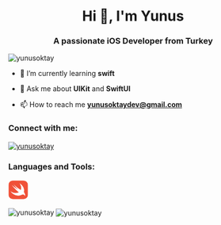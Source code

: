 

<h1 align="center">Hi 👋, I'm Yunus</h1>
<h3 align="center">A passionate iOS Developer from Turkey</h3>

<p align="left"> <img src="https://komarev.com/ghpvc/?username=yunusoktay&label=Profile%20views&color=0e75b6&style=flat" alt="yunusoktay" /> </p>

- 🌱 I’m currently learning **swift**

- 💬 Ask me about **UIKit** and **SwiftUI**

- 📫 How to reach me **yunusoktaydev@gmail.com**

<h3 align="left">Connect with me:</h3>
<p align="left">
<a href="https://linkedin.com/in/yunusoktay" target="blank"><img align="center" src="https://raw.githubusercontent.com/rahuldkjain/github-profile-readme-generator/master/src/images/icons/Social/linked-in-alt.svg" alt="yunusoktay" height="30" width="40" /></a>
</p>

<h3 align="left">Languages and Tools:</h3>
<p align="left"> <a href="https://developer.apple.com/swift/" target="_blank" rel="noreferrer"> <img src="https://raw.githubusercontent.com/devicons/devicon/master/icons/swift/swift-original.svg" alt="swift" width="40" height="40"/> </a> </p>

<p><img align="left" src="https://github-readme-stats.vercel.app/api/top-langs?username=yunusoktay&show_icons=true&locale=en&layout=compact" alt="yunusoktay" /></p>

<p>&nbsp;<img align="center" src="https://github-readme-stats.vercel.app/api?username=yunusoktay&show_icons=true&locale=en" alt="yunusoktay" /></p>


<!--
**yunusoktay/yunusoktay** is a ✨ _special_ ✨ repository because its `README.md` (this file) appears on your GitHub profile.

Here are some ideas to get you started:

- 🔭 I’m currently working on ...
- 🌱 I’m currently learning ...
- 👯 I’m looking to collaborate on ...
- 🤔 I’m looking for help with ...
- 💬 Ask me about ...
- 📫 How to reach me: ...
- 😄 Pronouns: ...
- ⚡ Fun fact: ...
-->
